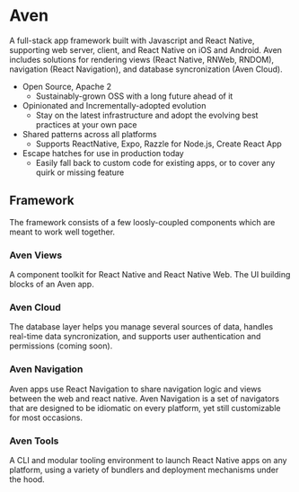 # Aven

A full-stack app framework built with Javascript and React Native, supporting web server, client, and React Native on iOS and Android. Aven includes solutions for rendering views (React Native, RNWeb, RNDOM), navigation (React Navigation), and database syncronization (Aven Cloud).

- Open Source, Apache 2
  - Sustainably-grown OSS with a long future ahead of it
- Opinionated and Incrementally-adopted evolution
  - Stay on the latest infrastructure and adopt the evolving best practices at your own pace
- Shared patterns across all platforms
  - Supports ReactNative, Expo, Razzle for Node.js, Create React App
- Escape hatches for use in production today
  - Easily fall back to custom code for existing apps, or to cover any quirk or missing feature

## Framework

The framework consists of a few loosly-coupled components which are meant to work well together.

### Aven Views

A component toolkit for React Native and React Native Web. The UI building blocks of an Aven app.

### Aven Cloud

The database layer helps you manage several sources of data, handles real-time data syncronization, and supports user authentication and permissions (coming soon).

### Aven Navigation

Aven apps use React Navigation to share navigation logic and views between the web and react native. Aven Navigation is a set of navigators that are designed to be idiomatic on every platform, yet still customizable for most occasions.

### Aven Tools

A CLI and modular tooling environment to launch React Native apps on any platform, using a variety of bundlers and deployment mechanisms under the hood.
